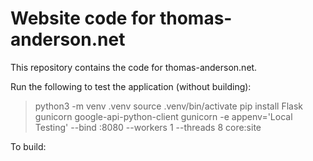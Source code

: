 # Website code for thomas-anderson.net

This repository contains the code for thomas-anderson.net. 

Run the following to test the application (without building):
> python3 -m venv .venv
> source .venv/bin/activate
> pip install Flask gunicorn google-api-python-client
> gunicorn -e appenv='Local Testing' --bind :8080 --workers 1 --threads 8 core:site

To build:
>